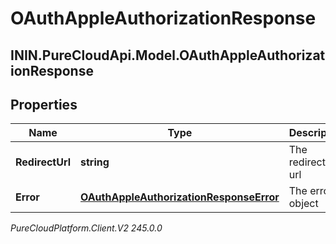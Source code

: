 # OAuthAppleAuthorizationResponse

## ININ.PureCloudApi.Model.OAuthAppleAuthorizationResponse

## Properties

|Name | Type | Description | Notes|
|------------ | ------------- | ------------- | -------------|
| **RedirectUrl** | **string** | The redirected url | |
| **Error** | [**OAuthAppleAuthorizationResponseError**](OAuthAppleAuthorizationResponseError) | The error object | [optional] |



_PureCloudPlatform.Client.V2 245.0.0_
